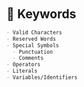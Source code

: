 <!--==================-->
# 🔑 Keywords
<!--==================-->
```md
- Valid Characters
- Reserved Words
- Special Symbols
  - Punctuation
  - Comments
- Operators
- Literals
- Variables/Identifiers
```
